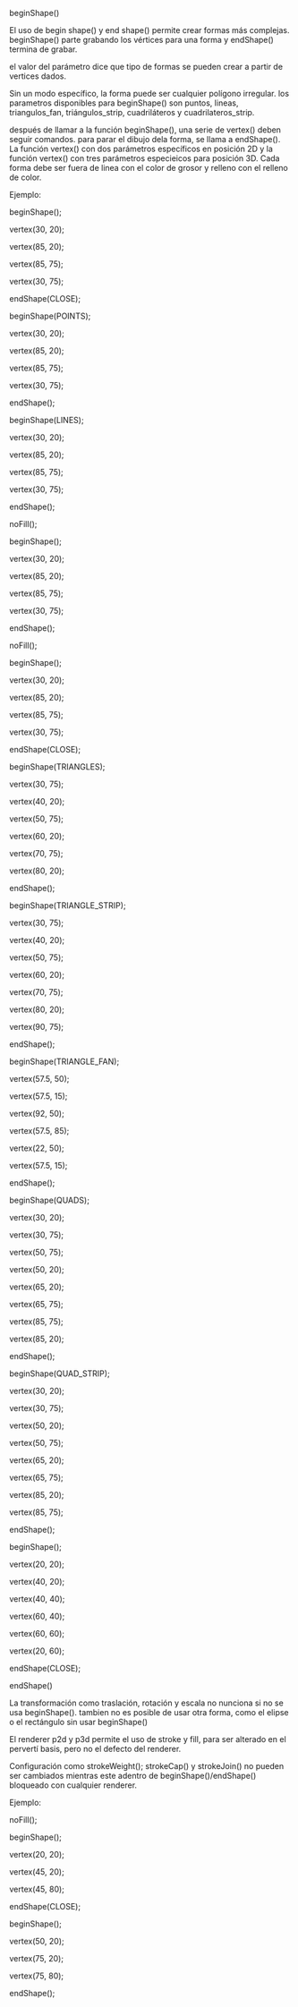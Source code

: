 beginShape()

El uso de begin shape() y end shape() permite crear formas más complejas. 
beginShape() parte grabando los vértices para una forma y endShape() termina de grabar. 

el valor del parámetro dice que tipo de formas se pueden crear a partir de vertices dados.

Sin un modo específico, la forma puede ser cualquier polígono irregular. 
los parametros disponibles para beginShape() son puntos, lineas, triangulos_fan, triángulos_strip, cuadriláteros y cuadrilateros_strip.

después de llamar a la función beginShape(), una serie de vertex()  deben seguir comandos.
para parar el dibujo dela forma, se llama a endShape(). 
La función vertex()  con dos parámetros específicos en posición 2D y la función vertex() con tres parámetros especieicos para posición 3D.
Cada forma debe ser fuera de linea con el color de grosor y relleno con el relleno de color.

 Ejemplo:

beginShape();

vertex(30, 20);

vertex(85, 20);

vertex(85, 75);

vertex(30, 75);

endShape(CLOSE);

 

beginShape(POINTS);

vertex(30, 20);

vertex(85, 20);

vertex(85, 75);

vertex(30, 75);

endShape();

 

beginShape(LINES);

vertex(30, 20);

vertex(85, 20);

vertex(85, 75);

vertex(30, 75);

endShape();

 

noFill();

beginShape();

vertex(30, 20);

vertex(85, 20);

vertex(85, 75);

vertex(30, 75);

endShape();

 

noFill();

beginShape();

vertex(30, 20);

vertex(85, 20);

vertex(85, 75);

vertex(30, 75);

endShape(CLOSE);

 

beginShape(TRIANGLES);

vertex(30, 75);

vertex(40, 20);

vertex(50, 75);

vertex(60, 20);

vertex(70, 75);

vertex(80, 20);

endShape();

 

beginShape(TRIANGLE_STRIP);

vertex(30, 75);

vertex(40, 20);

vertex(50, 75);

vertex(60, 20);

vertex(70, 75);

vertex(80, 20);

vertex(90, 75);

endShape();

 

beginShape(TRIANGLE_FAN);

vertex(57.5, 50);

vertex(57.5, 15); 

vertex(92, 50); 

vertex(57.5, 85); 

vertex(22, 50); 

vertex(57.5, 15); 

endShape();

 

beginShape(QUADS);

vertex(30, 20);

vertex(30, 75);

vertex(50, 75);

vertex(50, 20);

vertex(65, 20);

vertex(65, 75);

vertex(85, 75);

vertex(85, 20);

endShape();

 

beginShape(QUAD_STRIP); 

vertex(30, 20); 

vertex(30, 75); 

vertex(50, 20);

vertex(50, 75);

vertex(65, 20); 

vertex(65, 75); 

vertex(85, 20);

vertex(85, 75); 

endShape();

 

beginShape();

vertex(20, 20);

vertex(40, 20);

vertex(40, 40);

vertex(60, 40);

vertex(60, 60);

vertex(20, 60);

endShape(CLOSE);

 



endShape()

La transformación como traslación, rotación y escala no nunciona si no se usa beginShape(). 
tambien no es posible de usar otra forma, como el elipse o el rectángulo sin usar beginShape()

El renderer p2d y p3d permite el uso de stroke y fill, para ser alterado en el pervertí basis, pero no el defecto del renderer.

Configuración como strokeWeight(); strokeCap() y strokeJoin() no pueden ser cambiados mientras este adentro de beginShape()/endShape() bloqueado con cualquier renderer.



Ejemplo:

noFill();

beginShape();

vertex(20, 20);

vertex(45, 20);

vertex(45, 80);

endShape(CLOSE);

beginShape();

vertex(50, 20);

vertex(75, 20);

vertex(75, 80);

endShape();